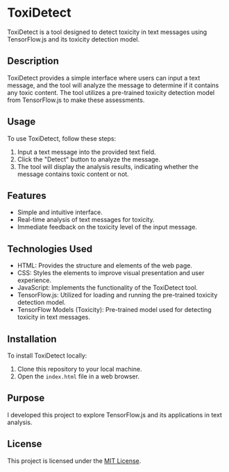 # ToxiDetect

ToxiDetect is a tool designed to detect toxicity in text messages using TensorFlow.js and its toxicity detection model.

## Description

ToxiDetect provides a simple interface where users can input a text message, and the tool will analyze the message to determine if it contains any toxic content. The tool utilizes a pre-trained toxicity detection model from TensorFlow.js to make these assessments.

## Usage

To use ToxiDetect, follow these steps:

1. Input a text message into the provided text field.
2. Click the "Detect" button to analyze the message.
3. The tool will display the analysis results, indicating whether the message contains toxic content or not.

## Features

- Simple and intuitive interface.
- Real-time analysis of text messages for toxicity.
- Immediate feedback on the toxicity level of the input message.

## Technologies Used

- HTML: Provides the structure and elements of the web page.
- CSS: Styles the elements to improve visual presentation and user experience.
- JavaScript: Implements the functionality of the ToxiDetect tool.
- TensorFlow.js: Utilized for loading and running the pre-trained toxicity detection model.
- TensorFlow Models (Toxicity): Pre-trained model used for detecting toxicity in text messages.

## Installation

To install ToxiDetect locally:

1. Clone this repository to your local machine.
2. Open the `index.html` file in a web browser.

## Purpose

I developed this project to explore TensorFlow.js and its applications in text analysis.

## License

This project is licensed under the [MIT License](LICENSE).
